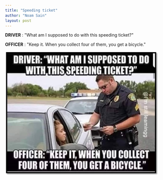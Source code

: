 ```yaml
---
title: "Speeding ticket"
author: "Noam Sain"
layout: post
---
```


**DRIVER**
: "What am I supposed to do with this speeding ticket?"

**OFFICER**
: "Keep it. When you collect four of them, you get a bicycle."

![Speeding ticket](/assets/2021/2021-12-speeding-ticket.jpg "Speeding ticket")
